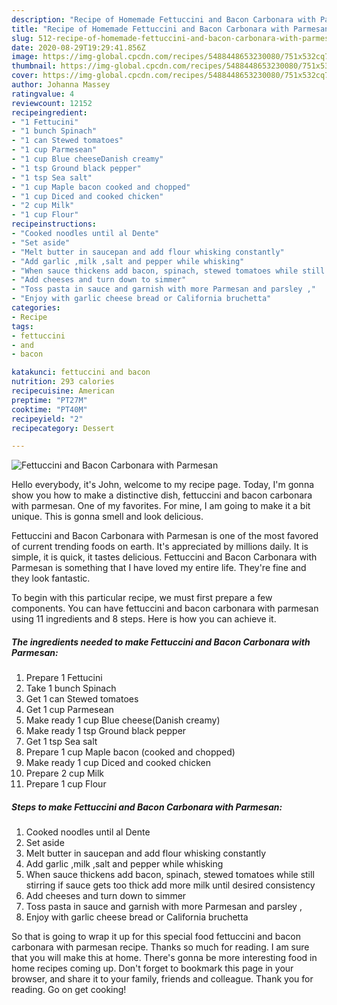 ```yaml
---
description: "Recipe of Homemade Fettuccini and Bacon Carbonara with Parmesan"
title: "Recipe of Homemade Fettuccini and Bacon Carbonara with Parmesan"
slug: 512-recipe-of-homemade-fettuccini-and-bacon-carbonara-with-parmesan
date: 2020-08-29T19:29:41.856Z
image: https://img-global.cpcdn.com/recipes/5488448653230080/751x532cq70/fettuccini-and-bacon-carbonara-with-parmesan-recipe-main-photo.jpg
thumbnail: https://img-global.cpcdn.com/recipes/5488448653230080/751x532cq70/fettuccini-and-bacon-carbonara-with-parmesan-recipe-main-photo.jpg
cover: https://img-global.cpcdn.com/recipes/5488448653230080/751x532cq70/fettuccini-and-bacon-carbonara-with-parmesan-recipe-main-photo.jpg
author: Johanna Massey
ratingvalue: 4
reviewcount: 12152
recipeingredient:
- "1 Fettucini"
- "1 bunch Spinach"
- "1 can Stewed tomatoes"
- "1 cup Parmesean"
- "1 cup Blue cheeseDanish creamy"
- "1 tsp Ground black pepper"
- "1 tsp Sea salt"
- "1 cup Maple bacon cooked and chopped"
- "1 cup Diced and cooked chicken"
- "2 cup Milk"
- "1 cup Flour"
recipeinstructions:
- "Cooked noodles until al Dente"
- "Set aside"
- "Melt butter in saucepan and add flour whisking constantly"
- "Add garlic ,milk ,salt and pepper while whisking"
- "When sauce thickens add bacon, spinach, stewed tomatoes while still stirring if sauce gets too thick add more milk until desired consistency"
- "Add cheeses and turn down to simmer"
- "Toss pasta in sauce and garnish with more Parmesan and parsley ,"
- "Enjoy with garlic cheese bread or California bruchetta"
categories:
- Recipe
tags:
- fettuccini
- and
- bacon

katakunci: fettuccini and bacon 
nutrition: 293 calories
recipecuisine: American
preptime: "PT27M"
cooktime: "PT40M"
recipeyield: "2"
recipecategory: Dessert

---
```



![Fettuccini and Bacon Carbonara with Parmesan](https://img-global.cpcdn.com/recipes/5488448653230080/751x532cq70/fettuccini-and-bacon-carbonara-with-parmesan-recipe-main-photo.jpg)

Hello everybody, it's John, welcome to my recipe page. Today, I'm gonna show you how to make a distinctive dish, fettuccini and bacon carbonara with parmesan. One of my favorites. For mine, I am going to make it a bit unique. This is gonna smell and look delicious.

Fettuccini and Bacon Carbonara with Parmesan is one of the most favored of current trending foods on earth. It's appreciated by millions daily. It is simple, it is quick, it tastes delicious. Fettuccini and Bacon Carbonara with Parmesan is something that I have loved my entire life. They're fine and they look fantastic.




To begin with this particular recipe, we must first prepare a few components. You can have fettuccini and bacon carbonara with parmesan using 11 ingredients and 8 steps. Here is how you can achieve it.

<!--inarticleads1-->

##### The ingredients needed to make Fettuccini and Bacon Carbonara with Parmesan:

1. Prepare 1 Fettucini
1. Take 1 bunch Spinach
1. Get 1 can Stewed tomatoes
1. Get 1 cup Parmesean
1. Make ready 1 cup Blue cheese(Danish creamy)
1. Make ready 1 tsp Ground black pepper
1. Get 1 tsp Sea salt
1. Prepare 1 cup Maple bacon (cooked and chopped)
1. Make ready 1 cup Diced and cooked chicken
1. Prepare 2 cup Milk
1. Prepare 1 cup Flour




<!--inarticleads2-->

##### Steps to make Fettuccini and Bacon Carbonara with Parmesan:

1. Cooked noodles until al Dente
1. Set aside
1. Melt butter in saucepan and add flour whisking constantly
1. Add garlic ,milk ,salt and pepper while whisking
1. When sauce thickens add bacon, spinach, stewed tomatoes while still stirring if sauce gets too thick add more milk until desired consistency
1. Add cheeses and turn down to simmer
1. Toss pasta in sauce and garnish with more Parmesan and parsley ,
1. Enjoy with garlic cheese bread or California bruchetta




So that is going to wrap it up for this special food fettuccini and bacon carbonara with parmesan recipe. Thanks so much for reading. I am sure that you will make this at home. There's gonna be more interesting food in home recipes coming up. Don't forget to bookmark this page in your browser, and share it to your family, friends and colleague. Thank you for reading. Go on get cooking!
